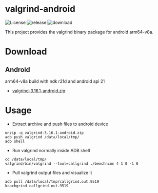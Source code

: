 # valgrind-android

![License](https://img.shields.io/github/license/nihui/valgrind-android)
![release](https://github.com/nihui/valgrind-android/workflows/release/badge.svg)
![download](https://img.shields.io/github/downloads/nihui/valgrind-android/total.svg)

This project provides the valgrind binary package for android arm64-v8a.


# Download

## Android

arm64-v8a build with ndk r21d and android api 21

* [valgrind-3.16.1-android.zip](https://github.com/nihui/valgrind-android/releases/download/v1/valgrind-3.16.1-android.zip)


# Usage

* Extract archive and push files to android device
```
unzip -q valgrind-3.16.1-android.zip
adb push valgrind /data/local/tmp/
adb shell
```

* Run valgrind normally inside ADB shell
```
cd /data/local/tmp/
valgrind/bin/valgrind --tool=callgrind ./benchncnn 4 1 0 -1 0
```

* Pull valgrind output files and visualize it
```
adb pull /data/local/tmp/callgrind.out.9519
kcachgrind callgrind.out.9519
```
